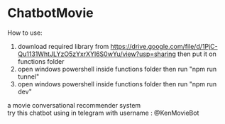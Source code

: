 # ChatbotMovie
How to use:
1. download required library from https://drive.google.com/file/d/1PjC-Qu1131WhtJLYzO5zYxrXYl6S0wYu/view?usp=sharing then put it on functions folder
2. open windows powershell inside functions folder then run "npm run tunnel"
3. open windows powershell inside functions folder then run "npm run dev"

a movie conversational recommender system<br/>
try this chatbot using in telegram with username : @KenMovieBot
